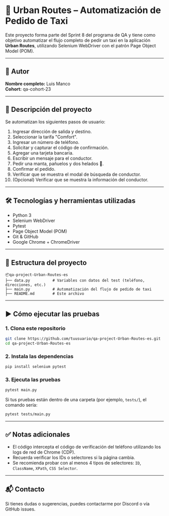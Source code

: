 # 🚕 Urban Routes – Automatización de Pedido de Taxi

Este proyecto forma parte del Sprint 8 del programa de QA y tiene como objetivo automatizar el flujo completo de pedir un taxi en la aplicación **Urban Routes**, utilizando Selenium WebDriver con el patrón Page Object Model (POM).

---

## 👤 Autor

**Nombre completo:** Luis Manco  
**Cohort:** qa-cohort-23

---

## 📌 Descripción del proyecto

Se automatizan los siguientes pasos de usuario:

1. Ingresar dirección de salida y destino.
2. Seleccionar la tarifa "Comfort".
3. Ingresar un número de teléfono.
4. Solicitar y capturar el código de confirmación.
5. Agregar una tarjeta bancaria.
6. Escribir un mensaje para el conductor.
7. Pedir una manta, pañuelos y dos helados 🍦.
8. Confirmar el pedido.
9. Verificar que se muestra el modal de búsqueda de conductor.
10. (Opcional) Verificar que se muestra la información del conductor.

---

## 🛠 Tecnologías y herramientas utilizadas

- Python 3
- Selenium WebDriver
- Pytest
- Page Object Model (POM)
- Git & GitHub
- Google Chrome + ChromeDriver

---

## 📁 Estructura del proyecto

```
📦qa-project-Urban-Routes-es
├── data.py          # Variables con datos del test (teléfono, direcciones, etc.)
├── main.py          # Automatización del flujo de pedido de taxi
├── README.md        # Este archivo
```

---

## ▶️ Cómo ejecutar las pruebas

### 1. Clona este repositorio

```bash
git clone https://github.com/tuusuario/qa-project-Urban-Routes-es.git
cd qa-project-Urban-Routes-es
```

### 2. Instala las dependencias

```bash
pip install selenium pytest
```

### 3. Ejecuta las pruebas

```bash
pytest main.py
```

Si tus pruebas están dentro de una carpeta (por ejemplo, `tests/`), el comando sería:

```bash
pytest tests/main.py
```

---

## ✅ Notas adicionales

- El código intercepta el código de verificación del teléfono utilizando los logs de red de Chrome (CDP).
- Recuerda verificar los IDs o selectores si la página cambia.
- Se recomienda probar con al menos 4 tipos de selectores: `ID`, `ClassName`, `XPath`, `CSS Selector`.

---

## 📬 Contacto

Si tienes dudas o sugerencias, puedes contactarme por Discord o vía GitHub issues.
